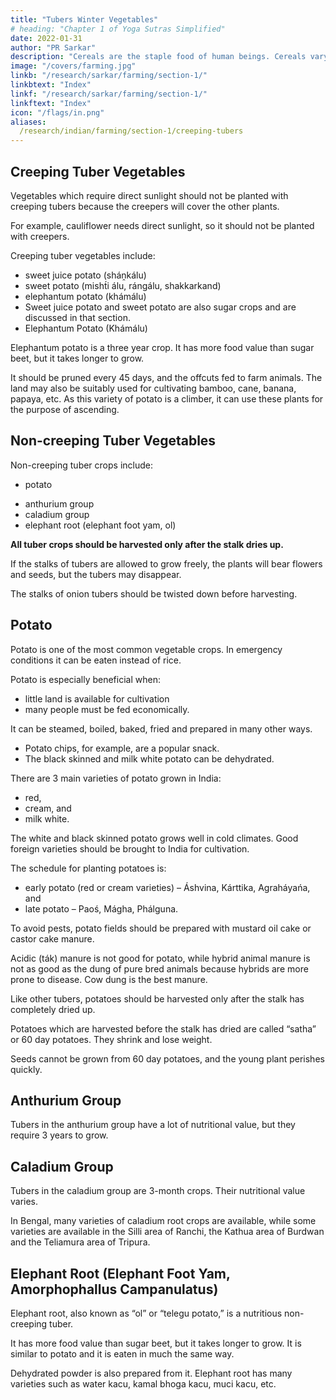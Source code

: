 ```yaml
---
title: "Tubers Winter Vegetables"
# heading: "Chapter 1 of Yoga Sutras Simplified"
date: 2022-01-31
author: "PR Sarkar"
description: "Cereals are the staple food of human beings. Cereals vary in their type, nutritional value and use. "
image: "/covers/farming.jpg"
linkb: "/research/sarkar/farming/section-1/"
linkbtext: "Index"
linkf: "/research/sarkar/farming/section-1/"
linkftext: "Index"
icon: "/flags/in.png"
aliases:
  /research/indian/farming/section-1/creeping-tubers
---
```


## Creeping Tuber Vegetables

Vegetables which require direct sunlight should not be planted with creeping tubers because the creepers will cover the other plants. 

For example, cauliflower needs direct sunlight, so it should not be planted with creepers.

Creeping tuber vegetables include:
- sweet juice potato (sháṋkálu)
- sweet potato (misht́i álu, rángálu, shakkarkand)
- elephantum potato (khámálu)
- Sweet juice potato and sweet potato are also sugar crops and are discussed in that section.
- Elephantum Potato (Khámálu)

Elephantum potato is a three year crop. It has more food value than sugar beet, but it takes longer to grow. 

It should be pruned every 45 days, and the offcuts fed to farm animals. The land may also be suitably used for cultivating bamboo, cane, banana, papaya, etc. As this variety of potato is a climber, it can use these plants for the purpose of ascending.


## Non-creeping Tuber Vegetables

Non-creeping tuber crops include:

- potato
<!-- , The varieties include:
red
cream
milk white -->
- anthurium group
- caladium group
- elephant root (elephant foot yam, ol)

**All tuber crops should be harvested only after the stalk dries up.** 

If the stalks of tubers are allowed to grow freely, the plants will bear flowers and seeds, but the tubers may disappear. 

The stalks of onion tubers should be twisted down before harvesting.



## Potato

Potato is one of the most common vegetable crops. <!--  and is a staple food in many countries. It is high in carbohydrate, contains many vitamins and is very satisfying. --> In emergency conditions it can be eaten instead of rice.

Potato is especially beneficial when:
- little land is available for cultivation
- many people must be fed economically. 

It can be steamed, boiled, baked, fried and prepared in many other ways. 
- Potato chips, for example, are a popular snack. 
- The black skinned and milk white potato can be dehydrated.

There are 3 main varieties of potato grown in India:
- red,
- cream, and
- milk white.

The white and black skinned potato grows well in cold climates. Good foreign varieties <!-- of potato grown in various countries which --> should be brought to India for cultivation.

The schedule for planting potatoes is:
- early potato (red or cream varieties) – Áshvina, Kárttika, Agraháyańa, and
- late potato – Paoś, Mágha, Phálguna.

To avoid pests, potato fields should be prepared with mustard oil cake or castor cake manure. 

Acidic (ták) manure is not good for potato, while hybrid animal manure is not as good as the dung of pure bred animals because hybrids are more prone to disease. Cow dung is the best manure.

Like other tubers, potatoes should be harvested only after the stalk has completely dried up. 

Potatoes which are harvested before the stalk has dried are called “satha” or 60 day potatoes. They shrink and lose weight. 

Seeds cannot be grown from 60 day potatoes, and the young plant perishes quickly.


## Anthurium Group

Tubers in the anthurium group have a lot of nutritional value, but they require 3 years to grow.


## Caladium Group

Tubers in the caladium group are 3-month crops. Their nutritional value varies. 

In Bengal, many varieties of caladium root crops are available, while some varieties are available in the Silli area of Ranchi, the Kathua area of Burdwan and the Teliamura area of Tripura.


## Elephant Root (Elephant Foot Yam, Amorphophallus Campanulatus)

Elephant root, also known as “ol” or “telegu potato,” is a nutritious non-creeping tuber. 

It has more food value than sugar beet, but it takes longer to grow. It is similar to potato and it is eaten in much the same way. 

Dehydrated powder is also prepared from it. Elephant root has many varieties such as water kacu, kamal bhoga kacu, muci kacu, etc.
